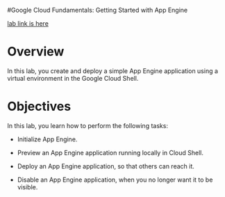 #Google Cloud Fundamentals: Getting Started with App Engine

[lab link is here](https://googlepluralsight.qwiklabs.com/focuses/10763035?parent=lti_session)

# Overview
In this lab, you create and deploy a simple App Engine application using a virtual environment in the Google Cloud Shell.

# Objectives
In this lab, you learn how to perform the following tasks:

- Initialize App Engine.

- Preview an App Engine application running locally in Cloud Shell.

- Deploy an App Engine application, so that others can reach it.

- Disable an App Engine application, when you no longer want it to be visible.